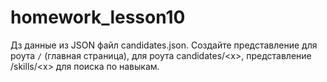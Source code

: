 # homework_lesson10
Дз данные из  JSON файл candidates.json. Создайте представление для роута `/` (главная страница), для роута candidates/&lt;x>,  представление /skills/&lt;x> для поиска по навыкам.
